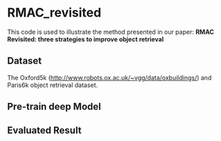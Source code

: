 # RMAC_revisited

This code is used to illustrate the method presented in our paper: **RMAC Revisited: three strategies to improve object retrieval**

## Dataset
The Oxford5k (http://www.robots.ox.ac.uk/~vgg/data/oxbuildings/) and Paris6k object retrieval dataset.

## Pre-train deep Model


## Evaluated Result
